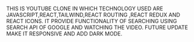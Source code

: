 THIS IS YOUTUBE CLONE IN WHICH TECHNOLOGY USED ARE JAVASCRIPT,REACT,TAILWIND,REACT ROUTING ,REACT REDUX AND REACT ICONS.
IT PROVIDE FUNCTIONALITY OF SEARCHING USING SEARCH API OF GOOGLE AND WATCHING THE VIDEO.
FUTURE UPDATE MAKE IT RESPONSIVE AND ADD DARK MODE.
